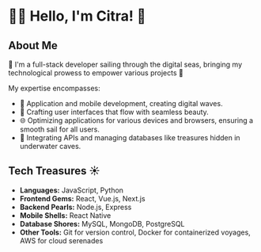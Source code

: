 # 🧜‍♀️ Hello, I'm Citra! 🌊

## About Me

🐚 I'm a full-stack developer sailing through the digital seas, bringing my technological prowess to empower various projects 🐚

My expertise encompasses:

- 🌊 Application and mobile development, creating digital waves.
- 🐠 Crafting user interfaces that flow with seamless beauty.
- 🌐 Optimizing applications for various devices and browsers, ensuring a smooth sail for all users.
- 📡 Integrating APIs and managing databases like treasures hidden in underwater caves.


## Tech Treasures :sunny:

- **Languages:** JavaScript, Python
- **Frontend Gems:** React, Vue.js, Next.js
- **Backend Pearls:** Node.js, Express
- **Mobile Shells:** React Native
- **Database Shores:** MySQL, MongoDB, PostgreSQL
- **Other Tools:** Git for version control, Docker for containerized voyages, AWS for cloud serenades

